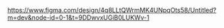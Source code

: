 https://www.figma.com/design/4q8LLtQWrmMK4UNpqOts58/Untitled?m=dev&node-id=0-1&t=9DDwvxUGiB0LUKWv-1
